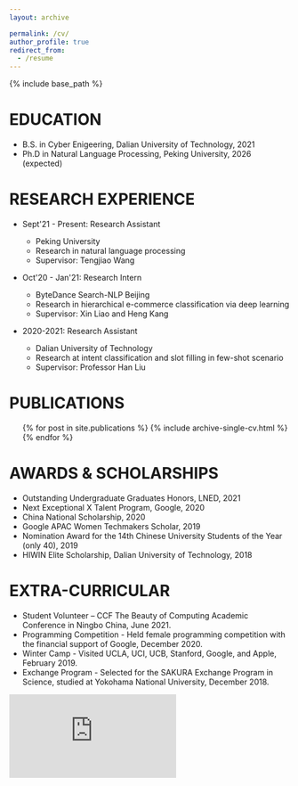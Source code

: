 ```yaml
---
layout: archive

permalink: /cv/
author_profile: true
redirect_from:
  - /resume
---
```


{% include base_path %}


EDUCATION
======
* B.S. in Cyber Enigeering, Dalian University of Technology, 2021
* Ph.D in Natural Language Processing, Peking University, 2026 (expected)

RESEARCH EXPERIENCE
======

* Sept'21 - Present: Research Assistant
  * Peking University
  * Research in natural language processing
  * Supervisor: Tengjiao Wang
  

* Oct'20 - Jan'21: Research Intern
  * ByteDance Search-NLP Beijing
  * Research in hierarchical e-commerce classification via deep learning
  * Supervisor: Xin Liao and Heng Kang
  
* 2020-2021: Research Assistant
  * Dalian University of Technology
  * Research at intent classification and slot filling in few-shot scenario
  * Supervisor: Professor Han Liu


PUBLICATIONS
======
  <ul>{% for post in site.publications %}
    {% include archive-single-cv.html %}
  {% endfor %}</ul>
  

AWARDS & SCHOLARSHIPS
======
* Outstanding Undergraduate Graduates Honors, LNED, 2021
* Next Exceptional X Talent Program, Google, 2020
* China National Scholarship, 2020
* Google APAC Women Techmakers Scholar, 2019 
* Nomination Award for the 14th Chinese University Students of the Year (only 40), 2019
* HIWIN Elite Scholarship, Dalian University of Technology, 2018

  
EXTRA-CURRICULAR
======
* Student Volunteer – CCF The Beauty of Computing Academic Conference in Ningbo China, June 2021.
* Programming Competition - Held female programming competition with the financial support of
Google, December 2020.
* Winter Camp - Visited UCLA, UCI, UCB, Stanford, Google, and Apple, February 2019.
* Exchange Program - Selected for the SAKURA Exchange Program in Science, studied at Yokohama
National University, December 2018.

![CV](https://github.com/FengZhang-git/feng/tree/master/files/cv_fengzhang.pdf)